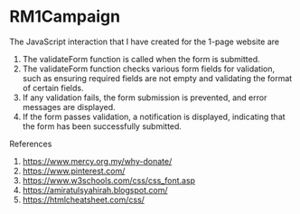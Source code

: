 # RM1Campaign
The JavaScript interaction that I have created for the 1-page website are
1. The validateForm function is called when the form is submitted.
2. The validateForm function checks various form fields for validation, such as ensuring required fields are not empty and validating the format of certain fields.
3. If any validation fails, the form submission is prevented, and error messages are displayed.
4. If the form passes validation, a notification is displayed, indicating that the form has been successfully submitted.

References
1. https://www.mercy.org.my/why-donate/
2. https://www.pinterest.com/
3. https://www.w3schools.com/css/css_font.asp
4. https://amiratulsyahirah.blogspot.com/
5. https://htmlcheatsheet.com/css/
